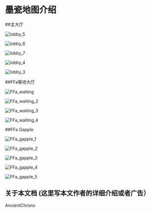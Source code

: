 # 墨瓷地图介绍

##主大厅



![lobby_5][14]

![lobby_6][15]

![lobby_7][16]

![lobby_4][13]

![lobby_3][12]


##FFa等待大厅

![FFa_waiting][1]

![FFa_waiting_2][3]

![FFa_waiting_3][7]

![FFa_waiting_4][10]



##FFa Gapple

![FFa_gapple_1][4]

![FFa_gapple_2][5]

![FFa_gapple_3][6]

![FFa_gapple_4][8]

![FFa_gapple_5][9]










## 关于本文档 (这里写本文作者的详细介绍或者广告）
AncientChrono


  [1]: https://i.loli.net/2019/07/31/5d41ba833f1a387866.png
  [2]: https://i.loli.net/2019/07/31/5d41ba83eff1932366.png
  [3]: https://i.loli.net/2019/07/31/5d41ba846458f36848.png
  [4]: https://i.loli.net/2019/07/31/5d41ba858cba983910.png
  [5]: https://i.loli.net/2019/07/31/5d41ba85e308471840.png
  [6]: https://i.loli.net/2019/07/31/5d41ba8626d2824506.png
  [7]: https://i.loli.net/2019/07/31/5d41ba86e222c37672.png
  [8]: https://i.loli.net/2019/07/31/5d41ba87c7e8597606.png
  [9]: https://i.loli.net/2019/07/31/5d41ba882fe5d74733.png
  [10]: https://i.loli.net/2019/07/31/5d41ba9d20d7473004.png
  [11]: https://i.loli.net/2019/08/01/5d41bb67cbf8f16708.png
  [12]: https://i.loli.net/2019/08/01/5d41bb681a1e739645.png
  [13]: https://i.loli.net/2019/08/01/5d41bb684762635834.png
  [14]: https://i.loli.net/2019/08/01/5d41bb68e942b64803.png
  [15]: https://i.loli.net/2019/08/01/5d41bb69e1f2a57642.png
  [16]: https://i.loli.net/2019/08/01/5d41bb6a9213892747.png